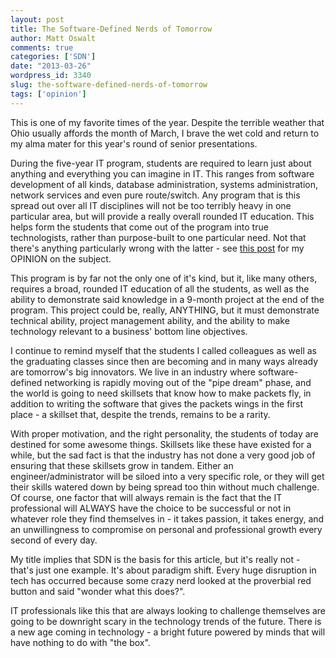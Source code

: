 ```yaml
---
layout: post
title: The Software-Defined Nerds of Tomorrow
author: Matt Oswalt
comments: true
categories: ['SDN']
date: "2013-03-26"
wordpress_id: 3340
slug: the-software-defined-nerds-of-tomorrow
tags: ['opinion']
---
```



This is one of my favorite times of the year. Despite the terrible weather that Ohio usually affords the month of March, I brave the wet cold and return to my alma mater for this year's round of senior presentations.

During the five-year IT program, students are required to learn just about anything and everything you can imagine in IT. This ranges from software development of all kinds, database administration, systems administration, network services and even pure route/switch. Any program that is this spread out over all IT disciplines will not be too terribly heavy in one particular area, but will provide a really overall rounded IT education. This helps form the students that come out of the program into true technologists, rather than purpose-built to one particular need. Not that there's anything particularly wrong with the latter - see [this post](https://oswalt.dev/2013/01/the-unified-skillset/) for my OPINION on the subject.

This program is by far not the only one of it's kind, but it, like many others, requires a broad, rounded IT education of all the students, as well as the ability to demonstrate said knowledge in a 9-month project at the end of the program. This project could be, really, ANYTHING, but it must demonstrate technical ability, project management ability, and the ability to make technology relevant to a business' bottom line objectives.

I continue to remind myself that the students I called colleagues as well as the graduating classes since then are becoming and in many ways already are tomorrow's big innovators. We live in an industry where software-defined networking is rapidly moving out of the "pipe dream" phase, and the world is going to need skillsets that know how to make packets fly, in addition to writing the software that gives the packets wings in the first place - a skillset that, despite the trends, remains to be a rarity.

With proper motivation, and the right personality, the students of today are destined for some awesome things. Skillsets like these have existed for a while, but the sad fact is that the industry has not done a very good job of ensuring that these skillsets grow in tandem. Either an engineer/administrator will be siloed into a very specific role, or they will get their skills watered down by being spread too thin without much challenge. Of course, one factor that will always remain is the fact that the IT professional will ALWAYS have the choice to be successful or not in whatever role they find themselves in - it takes passion, it takes energy, and an unwillingness to compromise on personal and professional growth every second of every day.

My title implies that SDN is the basis for this article, but it's really not - that's just one example. It's about paradigm shift. Every huge disruption in tech has occurred because some crazy nerd looked at the proverbial red button and said "wonder what this does?".

IT professionals like this that are always looking to challenge themselves are going to be downright scary in the technology trends of the future. There is a new age coming in technology - a bright future powered by minds that will have nothing to do with "the box".

